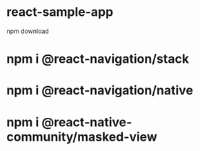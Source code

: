 # react-sample-app

npm download

   # npm i @react-navigation/stack
   # npm i @react-navigation/native
   # npm i @react-native-community/masked-view
